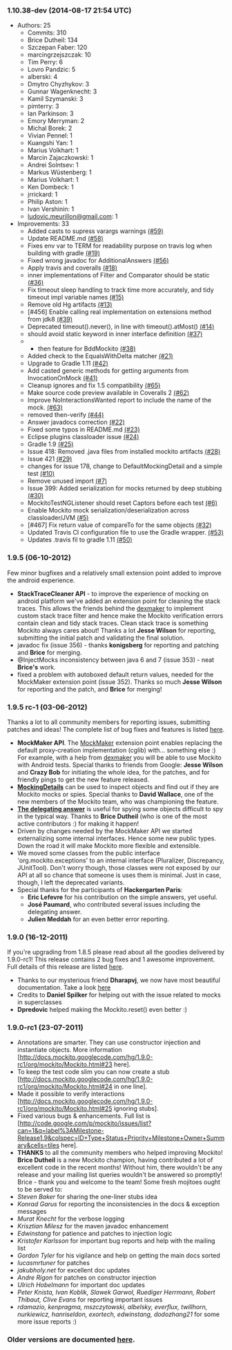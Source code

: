 ### 1.10.38-dev (2014-08-17 21:54 UTC)

* Authors: 25
  * Commits: 310
  * Brice Dutheil: 134
  * Szczepan Faber: 120
  * marcingrzejszczak: 10
  * Tim Perry: 6
  * Lovro Pandzic: 5
  * alberski: 4
  * Dmytro Chyzhykov: 3
  * Gunnar Wagenknecht: 3
  * Kamil Szymanski: 3
  * pimterry: 3
  * Ian Parkinson: 3
  * Emory Merryman: 2
  * Michal Borek: 2
  * Vivian Pennel: 1
  * Kuangshi Yan: 1
  * Marius Volkhart: 1
  * Marcin Zajaczkowski: 1
  * Andrei Solntsev: 1
  * Markus Wüstenberg: 1
  * Marius Volkhart: 1
  * Ken Dombeck: 1
  * jrrickard: 1
  * Philip Aston: 1
  * Ivan Vershinin: 1
  * ludovic.meurillon@gmail.com: 1
* Improvements: 33
  * Added casts to supress varargs warnings [(#59)](https://github.com/mockito/mockito/pull/59)
  * Update README.md [(#58)](https://github.com/mockito/mockito/pull/58)
  * Fixes env var to TERM for readability purpose on travis log when building with gradle [(#19)](https://github.com/mockito/mockito/pull/19)
  * Fixed wrong javadoc for AdditionalAnswers [(#56)](https://github.com/mockito/mockito/pull/56)
  * Apply travis and coveralls [(#18)](https://github.com/mockito/mockito/pull/18)
  * inner implementations of Filter and Comparator should be static [(#36)](https://github.com/mockito/mockito/pull/36)
  * Fix timeout sleep handling to track time more accurately, and tidy timeout impl variable names [(#15)](https://github.com/mockito/mockito/pull/15)
  * Remove old Hg artifacts [(#13)](https://github.com/mockito/mockito/pull/13)
  * [#456] Enable calling real implementation on extensions method from jdk8 [(#39)](https://github.com/mockito/mockito/pull/39)
  * Deprecated timeout().never(), in line with timeout().atMost() [(#14)](https://github.com/mockito/mockito/pull/14)
  * should avoid static keyword in inner interface definition [(#37)](https://github.com/mockito/mockito/pull/37)
  * - then feature for BddMockito [(#38)](https://github.com/mockito/mockito/pull/38)
  * Added check to the EqualsWithDelta matcher [(#21)](https://github.com/mockito/mockito/pull/21)
  * Upgrade to Gradle 1.11 [(#42)](https://github.com/mockito/mockito/pull/42)
  * Add casted generic methods for getting arguments from InvocationOnMock [(#41)](https://github.com/mockito/mockito/pull/41)
  * Cleanup ignores and fix 1.5 compatibility [(#65)](https://github.com/mockito/mockito/pull/65)
  * Make source code preview available in Coveralls 2 [(#62)](https://github.com/mockito/mockito/pull/62)
  * Improve NoInteractionsWanted report to include the name of the mock. [(#63)](https://github.com/mockito/mockito/pull/63)
  * removed then-verify [(#44)](https://github.com/mockito/mockito/pull/44)
  * Answer javadocs correction [(#22)](https://github.com/mockito/mockito/pull/22)
  * Fixed some typos in README.md [(#23)](https://github.com/mockito/mockito/pull/23)
  * Eclipse plugins classloader issue  [(#24)](https://github.com/mockito/mockito/pull/24)
  * Gradle 1.9 [(#25)](https://github.com/mockito/mockito/pull/25)
  * Issue 418: Removed .java files from installed mockito artifacts [(#28)](https://github.com/mockito/mockito/pull/28)
  * Issue 421 [(#29)](https://github.com/mockito/mockito/pull/29)
  * changes for issue 178, change to DefaultMockingDetail and a simple test [(#10)](https://github.com/mockito/mockito/pull/10)
  * Remove unused import [(#7)](https://github.com/mockito/mockito/pull/7)
  * Issue 399: Added serialization for mocks returned by deep stubbing [(#30)](https://github.com/mockito/mockito/pull/30)
  * MockitoTestNGListener should reset Captors before each test [(#6)](https://github.com/mockito/mockito/pull/6)
  * Enable Mockito mock serialization/deserialization across classloader/JVM [(#5)](https://github.com/mockito/mockito/pull/5)
  * [#467] Fix return value of compareTo for the same objects [(#32)](https://github.com/mockito/mockito/pull/32)
  * Updated Travis CI configuration file to use the Gradle wrapper. [(#53)](https://github.com/mockito/mockito/pull/53)
  * Updates .travis fil to gradle 1.11 [(#50)](https://github.com/mockito/mockito/pull/50)

### 1.9.5 (06-10-2012)

Few minor bugfixes and a relatively small extension point added to improve the android experience.

* **StackTraceCleaner API** - to improve the experience of mocking on android platform we've added an extension point for cleaning the stack traces. This allows the friends behind the [dexmaker](http://code.google.com/p/dexmaker) to implement custom stack trace filter and hence make the Mockito verification errors contain clean and tidy stack traces. Clean stack trace is something Mockito always cares about! Thanks a lot **Jesse Wilson** for reporting, submitting the initial patch and validating the final solution.
* javadoc fix (issue 356) - thanks **konigsberg** for reporting and patching and **Brice** for merging.
* @InjectMocks inconsistency between java 6 and 7 (issue 353) - neat **Brice's** work.
* fixed a problem with autoboxed default return values, needed for the MockMaker extension point (issue 352). Thanks so much **Jesse Wilson** for reporting and the patch, and **Brice** for merging!

### 1.9.5 rc-1 (03-06-2012)

Thanks a lot to all community members for reporting issues, submitting patches and ideas! The complete list of bug fixes and features is listed [here](http://code.google.com/p/mockito/issues/list?can=1&q=label%3AMilestone-Release1.9.5-rc1&colspec=ID+Type+Status+Priority+Milestone+Owner+Summary&cells=tiles).

* **MockMaker API**. The [MockMaker](http://docs.mockito.googlecode.com/hg/1.9.5-rc1/org/mockito/plugins/MockMaker.html) extension point enables replacing the default proxy-creation implementation (cglib) with... something else :) For example, with a help from [dexmaker](http://code.google.com/p/dexmaker) you will be able to use Mockito with Android tests. Special thanks to friends from Google: **Jesse Wilson** and **Crazy Bob** for initiating the whole idea, for the patches, and for friendly pings to get the new feature released.
* [**MockingDetails**](http://docs.mockito.googlecode.com/hg/1.9.5-rc1/org/mockito/Mockito.html#mocking_details) can be used to inspect objects and find out if they are Mockito mocks or spies. Special thanks to **David Wallace**, one of the new members of the Mockito team, who was championing the feature.
* [**The delegating answer**](http://docs.mockito.googlecode.com/hg/1.9.5-rc1/org/mockito/Mockito.html#delegating_call_to_real_instance) is useful for spying some objects difficult to spy in the typical way. Thanks to **Brice Dutheil** (who is one of the most active contributors :) for making it happen!
* Driven by changes needed by the MockMaker API we started externalizing some internal interfaces. Hence some new public types. Down the road it will make Mockito more flexible and extensible.
* We moved some classes from the public interface 'org.mockito.exceptions' to an internal interface (Pluralizer, Discrepancy, JUnitTool). Don't worry though, those classes were not exposed by our API at all so chance that someone is uses them is minimal. Just in case, though, I left the deprecated variants.
* Special thanks for the participants of **Hackergarten Paris**:
  * **Eric Lefevre** for his contribution on the simple answers, yet useful.
  * **José Paumard**, who contributed several issues including the delegating answer.
  * **Julien Meddah** for an even better error reporting.

### 1.9.0 (16-12-2011)

If you're upgrading from 1.8.5 please read about all the goodies delivered by 1.9.0-rc1! This release contains 2 bug fixes and 1 awesome improvement. Full details of this release are listed [here](http://code.google.com/p/mockito/issues/list?can=1&q=label%3AMilestone-Release1.9&colspec=ID+Type+Status+Priority+Milestone+Owner+Summary&cells=tiles).

* Thanks to our mysterious friend **Dharapvj**, we now have most beautiful documentation. Take a look [here](http://docs.mockito.googlecode.com/hg/latest/org/mockito/Mockito.html)
* Credits to **Daniel Spilker** for helping out with the issue related to mocks in superclasses
* **Dpredovic** helped making the Mockito.reset() even better :)

### 1.9.0-rc1 (23-07-2011)

 * Annotations are smarter. They can use constructor injection and instantiate objects. More information [http://docs.mockito.googlecode.com/hg/1.9.0-rc1/org/mockito/Mockito.html#23 here].
 * To keep the test code slim you can now create a stub [http://docs.mockito.googlecode.com/hg/1.9.0-rc1/org/mockito/Mockito.html#24 in one line].
 * Made it possible to verify interactions [http://docs.mockito.googlecode.com/hg/1.9.0-rc1/org/mockito/Mockito.html#25 ignoring stubs].
 * Fixed various bugs & enhancements. Full list is [http://code.google.com/p/mockito/issues/list?can=1&q=label%3AMilestone-Release1.9&colspec=ID+Type+Status+Priority+Milestone+Owner+Summary&cells=tiles here].
 * **THANKS** to all the community members who helped improving Mockito! **Brice Dutheil** is a new Mockito champion, having contributed a lot of excellent code in the recent months! Without him, there wouldn't be any release and your mailing list queries wouldn't be answered so promptly! Brice - thank you and welcome to the team! Some fresh mojitoes ought to be served to:
  * *Steven Baker* for sharing the one-liner stubs idea
  * *Konrad Garus* for reporting the inconsistencies in the docs & exception messages
  * *Murat Knecht* for the verbose logging
  * *Krisztian Milesz* for the maven javadoc enhancement
  * *Edwinstang* for patience and patches to injection logic
  * *Kristofer Karlsson* for important bug reports and help with the mailing list
  * *Gordon Tyler* for his vigilance and help on getting the main docs sorted
  * *lucasmrtuner* for patches
  * *jakubholy.net* for excellent doc updates
  * *Andre Rigon* for patches on constructor injection
  * *Ulrich Hobelmann* for important doc updates
  * *Peter Knista, Ivan Koblik, Slawek Garwol, Ruediger Herrmann, Robert Thibaut, Clive Evans* for reporting important issues
  * *rdamazio, kenpragma, mszczytowski, albelsky, everflux, twillhorn, nurkiewicz, hanriseldon, exortech, edwinstang, dodozhang21* for some more issue reports :)

### Older versions are documented [here](https://code.google.com/p/mockito/wiki/ReleaseNotes).
